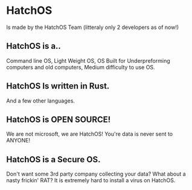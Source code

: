 # HatchOS
Is made by the HatchOS Team (litteraly only 2 developers as of now!)

## HatchOS is a..
Command line OS, 
Light Weight OS, 
OS Built for Underpreforming computers and old computers, 
Medium difficulty to use OS.



## HatchOS Is written in Rust.
And a few other languages.

## HatchOS is OPEN SOURCE!
We are not microsoft, we are HatchOS!
You're data is never sent to ANYONE!


## HatchOS is a Secure OS.
Don't want some 3rd party company collecting your data?
What about a nasty frickin' RAT?
It is extremely hard to install a virus on HatchOS.

